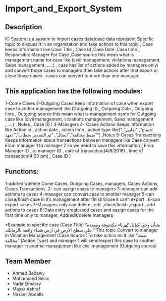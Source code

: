 # Import_and_Export_System

## Description
IO System is a system to Import cases data(case data represent Specific topic to discuss it in an
organization and take actions to this topic , Case keeps information like Case Title , Case Id
,Case Date ,Case time , Responsible Manager For Case ,Case source this mean what is
management name for case like (civil management, violations management, Sales
management ,.....) , case has list of actions added by managers only) and convert those cases to
managers then take actions after that export or close those cases . cases can convert to more
than one manager
## This application has the following modules:
1-Come Cases
2-Outgoing Cases Keep information of case when export case to anther management like
(Outgoing ID , Outgoing Date , Outgoing time , Outgoing source this mean what is management
name for Outgoing case like (civil management, violations management, Sales management
,.....) , Notes , Case ID )
3-Managers
4- Cases Actions Keeps information like Action id , action date , action time , action type
like(&quot;اجتماع&quot;, &quot;تقارير&quot;, &quot;ضبط مخالفة&quot;,”اتصال”, “تم التصدير بخطاب”,” تعهد”) ,Notes
5-Cases Transactions Keeps information about transactions between managers like Case
convert From manager 1 to manager 2 so we need to save this information ( From Manager ID ,
to manager ID , date of transaction(4/6/2018) , time of transaction(4:30 pm) , Case ID )
## Functions:
1-add/edit/delete Come Cases, Outgoing Cases, managers, Cases Actions, Cases Transactions.
2- can assign cases to managers
3-manager can add actions to cases
4-manager can convert case to another manager
5-can close/finish case in it’s management after finish/close it can’t export .
6-can export cases
7-Managers only can delete , edit ,close/finish ,export , add actions to cases
8-Data entry create/add cases and assign cases for the first time only to manager,
Add/edit/delete managers

*Example to specific case
(Case Title) “بشأن وجود كيابل كهرباء مكشوفة وممددة على سطح الارض في ارض فضاء واقعة بالزماللك.”
This topic Convert to manager in Violation Management (Case Source )To take action on it like
“ضبط مخالفة” (Action Type) and manager 1 will send/export this case to another manager in
another management like civil management (Outgoing source)

## Team Member
- Ahmed Badawy
- Mohammed Selim
- Nada Elmasry
- Mayar Ashraf
- Nasser Abdalla
